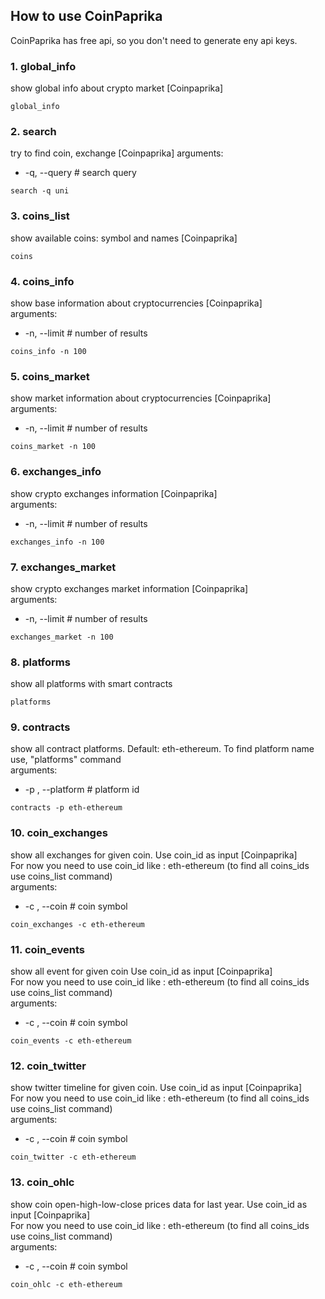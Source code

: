 ## How to use CoinPaprika
CoinPaprika has free api, so you don't need to generate eny api keys.

### 1. global_info
show global info about crypto market [Coinpaprika]
```
global_info
```
### 2. search
try to find coin, exchange [Coinpaprika]
arguments:  
* -q, --query # search query
```
search -q uni
```
### 3. coins_list
show available coins: symbol and names [Coinpaprika]  
```
coins
```
### 4. coins_info  
show base information about cryptocurrencies [Coinpaprika]  
arguments:  
 * -n, --limit # number of results  
```
coins_info -n 100
```
### 5. coins_market  
show market information about cryptocurrencies [Coinpaprika]  
arguments:  
 * -n, --limit # number of results  
```
coins_market -n 100
```
### 6. exchanges_info
show crypto exchanges information [Coinpaprika]  
arguments:  
 * -n, --limit # number of results  
```
exchanges_info -n 100
```
### 7. exchanges_market
show crypto exchanges market information [Coinpaprika]  
arguments:  
 * -n, --limit # number of results  
```
exchanges_market -n 100
```
### 8. platforms 
show all platforms with smart contracts   
```
platforms 
```
### 9. contracts  
show all contract platforms.  Default: eth-ethereum. 
To find platform name use, "platforms" command  
arguments:   
* -p , --platform  # platform id  
```
contracts -p eth-ethereum
```

### 10. coin_exchanges
show all exchanges for given coin. Use coin_id as input [Coinpaprika]   
For now you need to use coin_id like : eth-ethereum (to find all coins_ids use coins_list command)  
arguments:  
* -c , --coin  # coin symbol
```
coin_exchanges -c eth-ethereum
```
### 11. coin_events  
show all event for given coin Use coin_id as input [Coinpaprika]   
For now you need to use coin_id like : eth-ethereum (to find all coins_ids use coins_list command)  
arguments:  
* -c , --coin  # coin symbol
```
coin_events -c eth-ethereum
```
### 12. coin_twitter 
show twitter timeline for given coin. Use coin_id as input [Coinpaprika]   
For now you need to use coin_id like : eth-ethereum (to find all coins_ids use coins_list command)  
arguments:  
* -c , --coin  # coin symbol
```
coin_twitter -c eth-ethereum
```
### 13. coin_ohlc 
show coin open-high-low-close prices data for last year. Use coin_id as input [Coinpaprika]   
For now you need to use coin_id like : eth-ethereum (to find all coins_ids use coins_list command)  
arguments:  
* -c , --coin  # coin symbol
```
coin_ohlc -c eth-ethereum
```